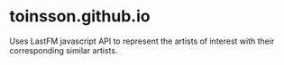 toinsson.github.io
==================

Uses LastFM javascript API to represent the artists of interest with their corresponding similar artists.
